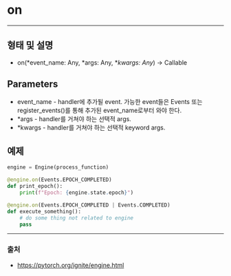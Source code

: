 # on #
------
## 형태 및 설명 ##
* on(*event_name: Any, *args: Any, **kwargs: Any*) → Callable

## Parameters ##

- event_name - handler에 추가될 event. 가능한 event들은 Events 또는 register_events()를 통해 추가된 event_name로부터 와야 한다.
- *args - handler를 거쳐야 하는 선택적 args.
- *kwargs - handler를 거쳐야 하는 선택적 keyword args.

## 예제 ##
```python 
engine = Engine(process_function)

@engine.on(Events.EPOCH_COMPLETED)
def print_epoch():
    print(f"Epoch: {engine.state.epoch}")

@engine.on(Events.EPOCH_COMPLETED | Events.COMPLETED)
def execute_something():
    # do some thing not related to engine
    pass
```

----------
### 출처 ###
* <https://pytorch.org/ignite/engine.html>